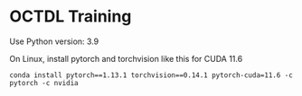 # OCTDL Training

Use Python version: 3.9

On Linux, install pytorch and torchvision like this for CUDA 11.6

```
conda install pytorch==1.13.1 torchvision==0.14.1 pytorch-cuda=11.6 -c pytorch -c nvidia
```
